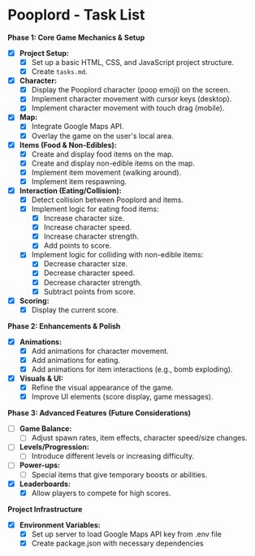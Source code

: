 # Pooplord - Task List

**Phase 1: Core Game Mechanics & Setup**
- [X] **Project Setup:**
    - [X] Set up a basic HTML, CSS, and JavaScript project structure.
    - [X] Create `tasks.md`.
- [X] **Character:**
    - [X] Display the Pooplord character (poop emoji) on the screen.
    - [X] Implement character movement with cursor keys (desktop).
    - [X] Implement character movement with touch drag (mobile).
- [X] **Map:**
    - [X] Integrate Google Maps API.
    - [X] Overlay the game on the user's local area.
- [X] **Items (Food & Non-Edibles):**
    - [X] Create and display food items on the map.
    - [X] Create and display non-edible items on the map.
    - [X] Implement item movement (walking around).
    - [X] Implement item respawning.
- [X] **Interaction (Eating/Collision):**
    - [X] Detect collision between Pooplord and items.
    - [X] Implement logic for eating food items:
        - [X] Increase character size.
        - [X] Increase character speed.
        - [X] Increase character strength.
        - [X] Add points to score.
    - [X] Implement logic for colliding with non-edible items:
        - [X] Decrease character size.
        - [X] Decrease character speed.
        - [X] Decrease character strength.
        - [X] Subtract points from score.
- [X] **Scoring:**
    - [X] Display the current score.

**Phase 2: Enhancements & Polish**
- [X] **Animations:**
    - [X] Add animations for character movement.
    - [X] Add animations for eating.
    - [X] Add animations for item interactions (e.g., bomb exploding).
- [X] **Visuals & UI:**
    - [X] Refine the visual appearance of the game.
    - [X] Improve UI elements (score display, game messages).

**Phase 3: Advanced Features (Future Considerations)**
- [ ] **Game Balance:**
    - [ ] Adjust spawn rates, item effects, character speed/size changes.
- [ ] **Levels/Progression:**
    - [ ] Introduce different levels or increasing difficulty.
- [ ] **Power-ups:**
    - [ ] Special items that give temporary boosts or abilities.
- [X] **Leaderboards:**
    - [X] Allow players to compete for high scores. 

**Project Infrastructure**
- [X] **Environment Variables:**
    - [X] Set up server to load Google Maps API key from .env file
    - [X] Create package.json with necessary dependencies 